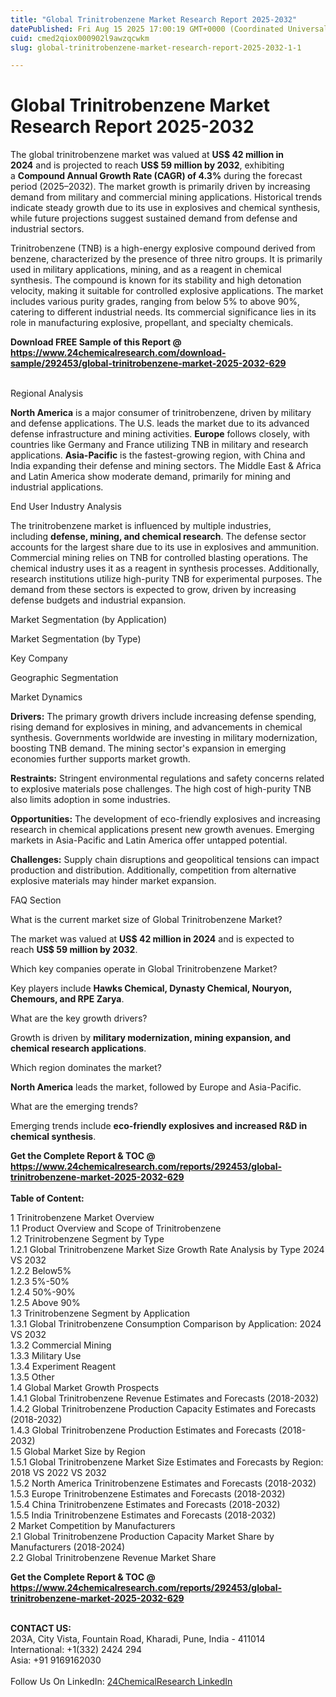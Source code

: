 ```yaml
---
title: "Global Trinitrobenzene Market Research Report 2025-2032"
datePublished: Fri Aug 15 2025 17:00:19 GMT+0000 (Coordinated Universal Time)
cuid: cmed2qiox000902l9awzqcwkm
slug: global-trinitrobenzene-market-research-report-2025-2032-1-1

---
```


# Global Trinitrobenzene Market Research Report 2025-2032

<p>The global trinitrobenzene market was valued at <strong>US$ 42 million in 2024</strong> and is projected to reach <strong>US$ 59 million by 2032</strong>, exhibiting a <strong>Compound Annual Growth Rate (CAGR) of 4.3%</strong> during the forecast period (2025–2032). The market growth is primarily driven by increasing demand from military and commercial mining applications. Historical trends indicate steady growth due to its use in explosives and chemical synthesis, while future projections suggest sustained demand from defense and industrial sectors.</p><p>
</p><p>Trinitrobenzene (TNB) is a high-energy explosive compound derived from benzene, characterized by the presence of three nitro groups. It is primarily used in military applications, mining, and as a reagent in chemical synthesis. The compound is known for its stability and high detonation velocity, making it suitable for controlled explosive applications. The market includes various purity grades, ranging from below 5% to above 90%, catering to different industrial needs. Its commercial significance lies in its role in manufacturing explosive, propellant, and specialty chemicals.</p><div><b>Download FREE Sample of this Report @ 
            <a href="https://www.24chemicalresearch.com/download-sample/292453/global-trinitrobenzene-market-2025-2032-629">
            https://www.24chemicalresearch.com/download-sample/292453/global-trinitrobenzene-market-2025-2032-629</a></b></div><br><p>
Regional Analysis</p><p>
</p><p><strong>North America</strong> is a major consumer of trinitrobenzene, driven by military and defense applications. The U.S. leads the market due to its advanced defense infrastructure and mining activities. <strong>Europe</strong> follows closely, with countries like Germany and France utilizing TNB in military and research applications. <strong>Asia-Pacific</strong> is the fastest-growing region, with China and India expanding their defense and mining sectors. The Middle East &amp; Africa and Latin America show moderate demand, primarily for mining and industrial applications.</p><p>
End User Industry Analysis</p><p>
</p><p>The trinitrobenzene market is influenced by multiple industries, including <strong>defense, mining, and chemical research</strong>. The defense sector accounts for the largest share due to its use in explosives and ammunition. Commercial mining relies on TNB for controlled blasting operations. The chemical industry uses it as a reagent in synthesis processes. Additionally, research institutions utilize high-purity TNB for experimental purposes. The demand from these sectors is expected to grow, driven by increasing defense budgets and industrial expansion.</p><p>
Market Segmentation (by Application)</p><p>
</p><p>
Market Segmentation (by Type)</p><p>
</p><p>
Key Company</p><p>
</p><p>
Geographic Segmentation</p><p>
</p><p>
Market Dynamics</p><p>
</p><p><strong>Drivers:</strong> The primary growth drivers include increasing defense spending, rising demand for explosives in mining, and advancements in chemical synthesis. Governments worldwide are investing in military modernization, boosting TNB demand. The mining sector's expansion in emerging economies further supports market growth.</p><p>
</p><p><strong>Restraints:</strong> Stringent environmental regulations and safety concerns related to explosive materials pose challenges. The high cost of high-purity TNB also limits adoption in some industries.</p><p>
</p><p><strong>Opportunities:</strong> The development of eco-friendly explosives and increasing research in chemical applications present new growth avenues. Emerging markets in Asia-Pacific and Latin America offer untapped potential.</p><p>
</p><p><strong>Challenges:</strong> Supply chain disruptions and geopolitical tensions can impact production and distribution. Additionally, competition from alternative explosive materials may hinder market expansion.</p><p>
FAQ Section</p><p>
What is the current market size of Global Trinitrobenzene Market?</p><p>
</p><p>The market was valued at <strong>US$ 42 million in 2024</strong> and is expected to reach <strong>US$ 59 million by 2032</strong>.</p><p>
Which key companies operate in Global Trinitrobenzene Market?</p><p>
</p><p>Key players include <strong>Hawks Chemical, Dynasty Chemical, Nouryon, Chemours, and RPE Zarya</strong>.</p><p>
What are the key growth drivers?</p><p>
</p><p>Growth is driven by <strong>military modernization, mining expansion, and chemical research applications</strong>.</p><p>
Which region dominates the market?</p><p>
</p><p><strong>North America</strong> leads the market, followed by Europe and Asia-Pacific.</p><p>
What are the emerging trends?</p><p>
</p><p>Emerging trends include <strong>eco-friendly explosives and increased R&amp;D in chemical synthesis</strong>.</p>

<div><b>Get the Complete Report & TOC @ 
            <a href="https://www.24chemicalresearch.com/reports/292453/global-trinitrobenzene-market-2025-2032-629">
            https://www.24chemicalresearch.com/reports/292453/global-trinitrobenzene-market-2025-2032-629</a></b></div><br>
            <b>Table of Content:</b><p>1 Trinitrobenzene Market Overview<br />
    1.1 Product Overview and Scope of Trinitrobenzene<br />
    1.2 Trinitrobenzene Segment by Type<br />
        1.2.1 Global Trinitrobenzene Market Size Growth Rate Analysis by Type 2024 VS 2032<br />
        1.2.2 Below5%<br />
        1.2.3 5%-50%<br />
        1.2.4 50%-90%<br />
        1.2.5 Above 90%<br />
    1.3 Trinitrobenzene Segment by Application<br />
        1.3.1 Global Trinitrobenzene Consumption Comparison by Application: 2024 VS 2032<br />
        1.3.2 Commercial Mining<br />
        1.3.3 Military Use<br />
        1.3.4 Experiment Reagent<br />
        1.3.5 Other<br />
    1.4 Global Market Growth Prospects<br />
        1.4.1 Global Trinitrobenzene Revenue Estimates and Forecasts (2018-2032)<br />
        1.4.2 Global Trinitrobenzene Production Capacity Estimates and Forecasts (2018-2032)<br />
        1.4.3 Global Trinitrobenzene Production Estimates and Forecasts (2018-2032)<br />
    1.5 Global Market Size by Region<br />
        1.5.1 Global Trinitrobenzene Market Size Estimates and Forecasts by Region: 2018 VS 2022 VS 2032<br />
        1.5.2 North America Trinitrobenzene Estimates and Forecasts (2018-2032)<br />
        1.5.3 Europe Trinitrobenzene Estimates and Forecasts (2018-2032)<br />
        1.5.4 China Trinitrobenzene Estimates and Forecasts (2018-2032)<br />
        1.5.5 India Trinitrobenzene Estimates and Forecasts (2018-2032)<br />
2 Market Competition by Manufacturers<br />
    2.1 Global Trinitrobenzene Production Capacity Market Share by Manufacturers (2018-2024)<br />
    2.2 Global Trinitrobenzene Revenue Market Share</p>

<div><b>Get the Complete Report & TOC @ 
            <a href="https://www.24chemicalresearch.com/reports/292453/global-trinitrobenzene-market-2025-2032-629">
            https://www.24chemicalresearch.com/reports/292453/global-trinitrobenzene-market-2025-2032-629</a></b></div><br>

<b>CONTACT US:</b><br>
            203A, City Vista, Fountain Road, Kharadi, Pune, India - 411014<br>
            International: +1(332) 2424 294<br>
            Asia: +91 9169162030 <br><br>
            Follow Us On LinkedIn: <a href="https://www.linkedin.com/company/24chemicalresearch/">24ChemicalResearch LinkedIn</a>